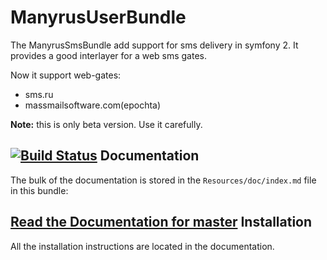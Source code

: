 ManyrusUserBundle
=================

The ManyrusSmsBundle add support for sms delivery in symfony 2.
It provides a good interlayer for a web sms gates.

Now it support web-gates:
 - sms.ru
 - massmailsoftware.com(epochta)

**Note:** this is only beta version. Use it carefully.

[![Build Status](https://travis-ci.org/manyrus/SmsBundle.png?branch=master)](https://travis-ci.org/manyrus/SmsBundle)
Documentation
-------------

The bulk of the documentation is stored in the `Resources/doc/index.md`
file in this bundle:

[Read the Documentation for master](https://github.com/manyrus/SmsBundle/blob/master/Resources/doc/index.md)
Installation
------------

All the installation instructions are located in  the documentation.

